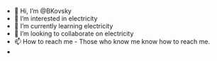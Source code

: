 - 👋 Hi, I’m @BKovsky
- 👀 I’m interested in electricity
- 🌱 I’m currently learning electricity
- 💞️ I’m looking to collaborate on electricity
- 📫 How to reach me - Those who know me know how to reach me.
- 
<!---
BKovsky/BKovsky is a ✨ special ✨ repository because its `README.md` (this file) appears on your GitHub profile.
You can click the Preview link to take a look at your changes.
--->

